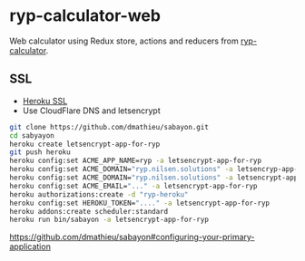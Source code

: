 # ryp-calculator-web

Web calculator using Redux store, actions and reducers from [ryp-calculator](https://github.com/ivarni/ryp-calculator).

## SSL
* [Heroku SSL](https://devcenter.heroku.com/articles/ssl-beta#enable-the-labs-flag-and-install-the-heroku-certs-plugin)
* Use CloudFlare DNS and letsencrypt

```bash
git clone https://github.com/dmathieu/sabayon.git
cd sabyayon
heroku create letsencrypt-app-for-ryp
git push heroku
heroku config:set ACME_APP_NAME=ryp -a letsencrypt-app-for-ryp
heroku config:set ACME_DOMAIN="ryp.nilsen.solutions" -a letsencryp-app-for-ryp
heroku config:set ACME_DOMAIN="ryp.nilsen.solutions" -a letsencrypt-app-for-ryp
heroku config:set ACME_EMAIL="..." -a letsencrypt-app-for-ryp
heroku authorizations:create -d "ryp-heroku"
heroku config:set HEROKU_TOKEN="...." -a letsencrypt-app-for-ryp
heroku addons:create scheduler:standard
heroku run bin/sabayon -a letsencrypt-app-for-ryp
```

https://github.com/dmathieu/sabayon#configuring-your-primary-application
